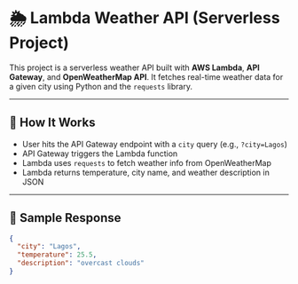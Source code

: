 # 🌦️ Lambda Weather API (Serverless Project)

This project is a serverless weather API built with **AWS Lambda**, **API Gateway**, and **OpenWeatherMap API**. It fetches real-time weather data for a given city using Python and the `requests` library.

---

## 🔧 How It Works

- User hits the API Gateway endpoint with a `city` query (e.g., `?city=Lagos`)
- API Gateway triggers the Lambda function
- Lambda uses `requests` to fetch weather info from OpenWeatherMap
- Lambda returns temperature, city name, and weather description in JSON

---

## 🧪 Sample Response

```json
{
  "city": "Lagos",
  "temperature": 25.5,
  "description": "overcast clouds"
}
